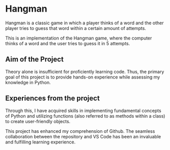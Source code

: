 # Hangman
Hangman is a classic game in which a player thinks of a word and the other player tries to guess that word within a certain amount of attempts.

This is an implementation of the Hangman game, where the computer thinks of a word and the user tries to guess it in 5 attempts.

## Aim of the Project
Theory alone is insufficient for proficiently learning code. Thus, the primary goal of this project is to provide hands-on experience while assessing my knowledge in Python.

## Experiences from the project
Through this, I have acquired skills in implementing fundamental concepts of Python and utilizing functions (also referred to as methods within a class) to create user-friendly objects.

This project has enhanced my comprehension of Github. The seamless collaboration between the repository and VS Code has been an invaluable and fulfilling learning experience. 

